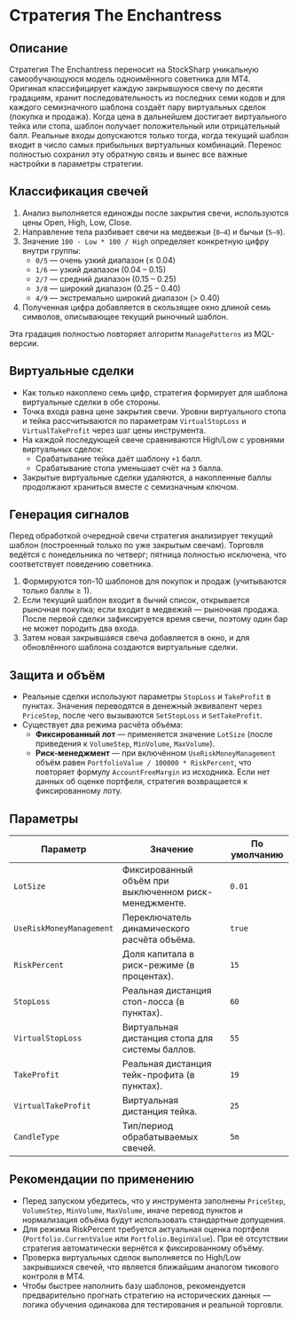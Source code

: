 # Стратегия The Enchantress

## Описание

Стратегия The Enchantress переносит на StockSharp уникальную самообучающуюся модель одноимённого советника для MT4. Оригинал
классифицирует каждую закрывшуюся свечу по десяти градациям, хранит последовательность из последних семи кодов и для каждого
семизначного шаблона создаёт пару виртуальных сделок (покупка и продажа). Когда цена в дальнейшем достигает виртуального тейка
или стопа, шаблон получает положительный или отрицательный балл. Реальные входы допускаются только тогда, когда текущий шаблон
входит в число самых прибыльных виртуальных комбинаций. Перенос полностью сохранил эту обратную связь и вынес все важные
настройки в параметры стратегии.

## Классификация свечей

1. Анализ выполняется единожды после закрытия свечи, используются цены Open, High, Low, Close.
2. Направление тела разбивает свечи на медвежьи (`0–4`) и бычьи (`5–9`).
3. Значение `100 - Low * 100 / High` определяет конкретную цифру внутри группы:
   - `0/5` — очень узкий диапазон (≤ 0.04)
   - `1/6` — узкий диапазон (0.04 – 0.15)
   - `2/7` — средний диапазон (0.15 – 0.25)
   - `3/8` — широкий диапазон (0.25 – 0.40)
   - `4/9` — экстремально широкий диапазон (> 0.40)
4. Полученная цифра добавляется в скользящее окно длиной семь символов, описывающее текущий рыночный шаблон.

Эта градация полностью повторяет алгоритм `ManagePatterns` из MQL-версии.

## Виртуальные сделки

- Как только накоплено семь цифр, стратегия формирует для шаблона виртуальные сделки в обе стороны.
- Точка входа равна цене закрытия свечи. Уровни виртуального стопа и тейка рассчитываются по параметрам `VirtualStopLoss` и
  `VirtualTakeProfit` через шаг цены инструмента.
- На каждой последующей свече сравниваются High/Low с уровнями виртуальных сделок:
  - Срабатывание тейка даёт шаблону `+1` балл.
  - Срабатывание стопа уменьшает счёт на `3` балла.
- Закрытые виртуальные сделки удаляются, а накопленные баллы продолжают храниться вместе с семизначным ключом.

## Генерация сигналов

Перед обработкой очередной свечи стратегия анализирует текущий шаблон (построенный только по уже закрытым свечам). Торговля
ведётся с понедельника по четверг; пятница полностью исключена, что соответствует поведению советника.

1. Формируются топ-10 шаблонов для покупок и продаж (учитываются только баллы ≥ 1).
2. Если текущий шаблон входит в бычий список, открывается рыночная покупка; если входит в медвежий — рыночная продажа. После
   первой сделки зафиксируется время свечи, поэтому один бар не может породить два входа.
3. Затем новая закрывшаяся свеча добавляется в окно, и для обновлённого шаблона создаются виртуальные сделки.

## Защита и объём

- Реальные сделки используют параметры `StopLoss` и `TakeProfit` в пунктах. Значения переводятся в денежный эквивалент через
  `PriceStep`, после чего вызываются `SetStopLoss` и `SetTakeProfit`.
- Существует два режима расчёта объёма:
  - **Фиксированный лот** — применяется значение `LotSize` (после приведения к `VolumeStep`, `MinVolume`, `MaxVolume`).
  - **Риск-менеджмент** — при включённом `UseRiskMoneyManagement` объём равен
    `PortfolioValue / 100000 * RiskPercent`, что повторяет формулу `AccountFreeMargin` из исходника. Если нет данных об
    оценке портфеля, стратегия возвращается к фиксированному лоту.

## Параметры

| Параметр | Значение | По умолчанию |
|----------|----------|--------------|
| `LotSize` | Фиксированный объём при выключенном риск-менеджменте. | `0.01` |
| `UseRiskMoneyManagement` | Переключатель динамического расчёта объёма. | `true` |
| `RiskPercent` | Доля капитала в риск-режиме (в процентах). | `15` |
| `StopLoss` | Реальная дистанция стоп-лосса (в пунктах). | `60` |
| `VirtualStopLoss` | Виртуальная дистанция стопа для системы баллов. | `55` |
| `TakeProfit` | Реальная дистанция тейк-профита (в пунктах). | `19` |
| `VirtualTakeProfit` | Виртуальная дистанция тейка. | `25` |
| `CandleType` | Тип/период обрабатываемых свечей. | `5m` |

## Рекомендации по применению

- Перед запуском убедитесь, что у инструмента заполнены `PriceStep`, `VolumeStep`, `MinVolume`, `MaxVolume`, иначе перевод пунктов
  и нормализация объёма будут использовать стандартные допущения.
- Для режима RiskPercent требуется актуальная оценка портфеля (`Portfolio.CurrentValue` или `Portfolio.BeginValue`). При её
  отсутствии стратегия автоматически вернётся к фиксированному объёму.
- Проверка виртуальных сделок выполняется по High/Low закрывшихся свечей, что является ближайшим аналогом тикового контроля в MT4.
- Чтобы быстрее наполнить базу шаблонов, рекомендуется предварительно прогнать стратегию на исторических данных — логика обучения
  одинакова для тестирования и реальной торговли.

